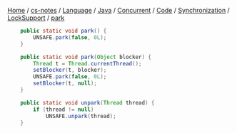 [Home](https://mengxianbin.github.io) /
[cs-notes](https://mengxianbin.github.io/cs-notes/site) /
[Language](https://mengxianbin.github.io/cs-notes/site/Language) /
[Java](https://mengxianbin.github.io/cs-notes/site/Language/Java) /
[Concurrent](https://mengxianbin.github.io/cs-notes/site/Language/Java/Concurrent) /
[Code](https://mengxianbin.github.io/cs-notes/site/Language/Java/Concurrent/Code) /
[Synchronization](https://mengxianbin.github.io/cs-notes/site/Language/Java/Concurrent/Code/Synchronization) /
[LockSupport](https://mengxianbin.github.io/cs-notes/site/Language/Java/Concurrent/Code/Synchronization/LockSupport) /
[park](https://mengxianbin.github.io/cs-notes/site/Language/Java/Concurrent/Code/Synchronization/LockSupport/park)

```java
    public static void park() {
        UNSAFE.park(false, 0L);
    }
```

```java
    public static void park(Object blocker) {
        Thread t = Thread.currentThread();
        setBlocker(t, blocker);
        UNSAFE.park(false, 0L);
        setBlocker(t, null);
    }
```

```java
    public static void unpark(Thread thread) {
        if (thread != null)
            UNSAFE.unpark(thread);
    }
```
